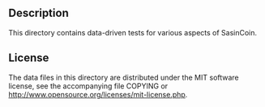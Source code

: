 Description
------------

This directory contains data-driven tests for various aspects of SasinCoin.

License
--------

The data files in this directory are distributed under the MIT software
license, see the accompanying file COPYING or
http://www.opensource.org/licenses/mit-license.php.

